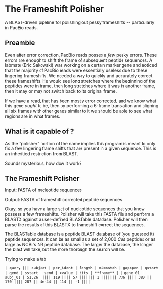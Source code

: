 The Frameshift Polisher
=======================

A BLAST-driven pipeline for polishing out pesky frameshifts -- particularly in PacBio reads.

Preamble
--------

Even after error correction, PacBio reads posses a *few* pesky errors. These errors are enough to shift the frame of subsequent peptide sequences. A labmate (Eric Sakowski) was working on a certain marker gene and noticed that the majority of PacBio reads were essentially useless due to these lingering frameshifts. We needed a way to quickly and accurately correct these frameshifts. He would see long stretches where the beginning of the peptides were in frame, then long stretches where it was in another frame, then it may or may not switch back to its original frame.

If we have a read, that has been mostly error corrected, and we know what this gene *ought* to be, then by performing a 6-frame translation and aligning all six frames with other genes similar to it we should be able to see what regions are in what frames.

What is it capable of ?
-----------------------

As the "polisher" portion of the name implies this program is meant to only fix a few lingering frame shifts that are present in a given sequence. This is an inheritied restriction from BLAST.

Sounds mysterious, how dow it work?

The Frameshift Polisher
-----------------------

Input: FASTA of nucleotide sequences

Output: FASTA of frameshift corrected peptide sequences

Okay, so you have a large set of nucleotide sequences that you know possess a few frameshifts. Polisher will take this FASTA file and perform a BLASTX against a user-defined BLASTable datadase. Polisher will then parse the resutls of this BLASTX to frameshift correct the sequences.

The BLASTable database is a peptide BLAST database of (you guessed it) peptide sequences. It can be as small as a set of 2,000 *Cas* peptides or as large as NCBI's NR peptide database. The larger the database, the longer the blast will take, but the more thorough the search will be.

Trying to make a       tab

`| query ||| subject | per_ident | length | mismatch | gapopen | qstart | qend | sstart | send | evalue | bits | **frame** |`
`| gene_01 | subj_01 | 51.26 ||||| 119 |||| 57 ||||||| 1 ||||||| 736 |||| 380 || 170 |||| 287 || 4e-44 || 114 || -1 ||||`
